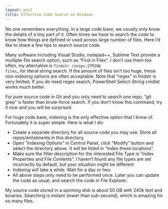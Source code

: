 ```yaml
---
layout: post
title: Effective Code Search on Windows
---
```


No one remembers everything. In a large code base, we usually only know the details of a tiny part of it. Often times we have to search the code to know how things are defined or used across large number of files. Here I’d like to share a few tips to search source code.

Many software including Visual Studio, notepad++, Sublime Text provide a multiple-file search option, such as “Find in Files”. I don’t use them too often, my alternative is <code>findstr /snipc:STRING files…</code> for literal string search. If the amount of files isn’t too huge, these non-indexing options are often acceptable. Note that “regex” in findstr is very limited. If you do need regex search, PowerShell Select-String cmdlet works much better.

For pure source code in Git and you only need to search one repo, “git grep” is faster than brute-force search. If you don’t know this command, try it now and you will be surprised.

For huge code base, indexing is the only effective option that I know of. Fortunately it is super simple. Here is what I do:

- Create a separate directory for all source code you may use. Store all repos/enlistments in this directory.
- Open “Indexing Options” in Control Panel, click “Modify” button and select the directory above. It will be listed in “Index these locations”.
- Make sure the filter description for the interested File Type is “Index Properties and File Contents”. I haven’t found any file types are set incorrectly by default, but your situation might be different
- Indexing will take a while. Wait for a day or two.
- All above steps only need to be performed once. Later you can update the code as usual, and search the code in File Explorer.

My source code stored in a spinning disk is about 50 GB with 240k text and binaries. Searching is instant (lower than sub-second), which is amazing for so many files.
